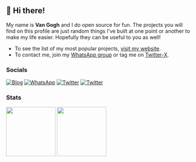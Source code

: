 ## 👋 Hi there!

My name is **Van Gogh** and I do open source for fun.
The projects you will find on this profile are just random things I've built at one point or another to make my life easier.
Hopefully they can be useful to you as well!

- To see the list of my most popular projects, [visit my website](https://devsu.xyz/projects).
- To contact me, join my [WhatsApp group]([https://discord.gg/2SUWKFnHSm](https://chat.whatsapp.com/DcjqjYluLb94RGXWfw3jkH)) or tag me on [Twitter-X](https://x.com/devsuu).

### Socials

[![Blog](https://img.shields.io/badge/Blog-ff0000?style=for-the-badge&logo=rss&logoColor=white)](https://devsu.xyz/blog)
[![WhatsApp](https://img.shields.io/badge/Chat-004700?style=for-the-badge&logo=whatsapp&logoColor=white)](https://wa.me/50768888888)
[![Twitter](https://img.shields.io/badge/devsuu-1DA1F2?style=for-the-badge&logo=x&logoColor=white)](https://x.com/devsuu)
[![Twitter](https://img.shields.io/badge/@07.5.01-ff993f?style=for-the-badge&logo=instagram&logoColor=white)](https://instagram.com/07.5.01)

### Stats

<div>
  <img height="135px" src="https://github-readme-stats.vercel.app/api?username=DS6&theme=nord&show_icons=true&hide_title=true&hide_border=true&hide_rank=true&include_all_commits=true&count_private=true&line_height=21">
  <img height="135px" src="https://github-readme-stats.vercel.app/api/top-langs/?username=DS6&theme=nord&&hide_title=true&hide_border=true&layout=compact&langs_count=8">
</div>
